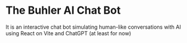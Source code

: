 # The Buhler AI Chat Bot 

It is an interactive chat bot simulating human-like conversations with AI using React on Vite and ChatGPT (at least for now)
